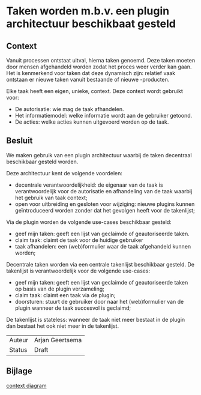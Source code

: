 # Taken worden m.b.v. een plugin architectuur beschikbaat gesteld

## Context

Vanuit processen ontstaat uitval, hierna taken genoemd. Deze taken moeten door mensen afgehandeld worden zodat het proces weer verder kan gaan. Het is kenmerkend voor taken dat deze dynamisch zijn: relatief vaak ontstaan er nieuwe taken vanuit bestaande of nieuwe -producten.

Elke taak heeft een eigen, unieke, context. Deze context wordt gebruikt voor:

* De autorisatie: wie mag de taak afhandelen.
* Het informatiemodel: welke informatie wordt aan de gebruiker getoond.
* De acties: welke acties kunnen uitgevoerd worden op de taak.

## Besluit

We maken gebruik van een plugin architectuur waarbij de taken decentraal beschikbaar gesteld worden. 

Deze architectuur kent de volgende voordelen:

* decentrale verantwoordelijkheid: de eigenaar van de taak is verantwoordelijk voor de autorisatie en afhandeling van de taak waarbij het gebruik van taak context;
* open voor uitbreiding en gesloten voor wijziging: nieuwe plugins kunnen geïntroduceerd worden zonder dat het gevolgen heeft voor de takenlijst;

Via de plugin worden de volgende use-cases beschikbaar gesteld:

* geef mijn taken: geeft een lijst van geclaimde of geautoriseerde taken.
* claim taak: claimt de taak voor de huidige gebruiker
* taak afhandelen: een (web)formulier waar de taak afgehandeld kunnen worden;

Decentrale taken worden via een centrale takenlijst beschikbaar gesteld. De takenlijst is verantwoordelijk voor de volgende use-cases:

* geef mijn taken: geeft een lijst van geclaimde of geautoriseerde taken op basis van de plugin verzameling;
* claim taak: claimt een taak via de plugin;
* doorsturen: stuurt de gebruiker door naar het (web)formulier van de plugin wanneer de taak succesvol is geclaimd;

De takenlijst is stateless: wanneer de taak niet meer bestaat in de plugin dan bestaat het ook niet meer in de takenlijst.

|   |   |
| - | - |
| Auteur | Arjan Geertsema |
| Status | Draft |

## Bijlage

[context diagram](context.puml)
